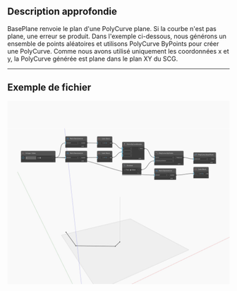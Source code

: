 ## Description approfondie
BasePlane renvoie le plan d'une PolyCurve plane. Si la courbe n'est pas plane, une erreur se produit. Dans l'exemple ci-dessous, nous générons un ensemble de points aléatoires et utilisons PolyCurve ByPoints pour créer une PolyCurve. Comme nous avons utilisé uniquement les coordonnées x et y, la PolyCurve générée est plane dans le plan XY du SCG.
___
## Exemple de fichier

![BasePlane](./Autodesk.DesignScript.Geometry.PolyCurve.BasePlane_img.jpg)


